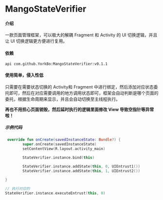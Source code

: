 # MangoStateVerifier

#### 介绍
一款页面管理框架，可以极大的解耦 Fragment 和 Activity 的 UI 切换逻辑，并且让 UI 切换逻辑更方便进行复用。

#### 依赖

```
api com.github.YorkBo:MangoStateVerifier:v0.1.1
```

#### 使用简单，侵入性低

只需要在需要状态切换的 Activity和 Fragment 中进行绑定，然后添加对应状态委托即可，然后在对应需要调用的地方调用状态即可，框架会自动判断是哪个页面的委托，根据生命周期来显示，并且会自动切换至主线程执行。

**再也不用担心页面销毁，然后延时执行的逻辑里面修改 View 导致空指针等异常啦！**

##### 示例代码

```kotlin
 override fun onCreate(savedInstanceState: Bundle?) {
        super.onCreate(savedInstanceState)
        setContentView(R.layout.activity_main)
       
        StateVerifier.instance.bind(this)

        StateVerifier.instance.addState(this, 0, UIEntrust1())
        StateVerifier.instance.addState(this, 1, UIEntrust2())

}
```

```kotlin
// 执行对应的
StateVerifier.instance.executeEntrust(this, 0)
```

